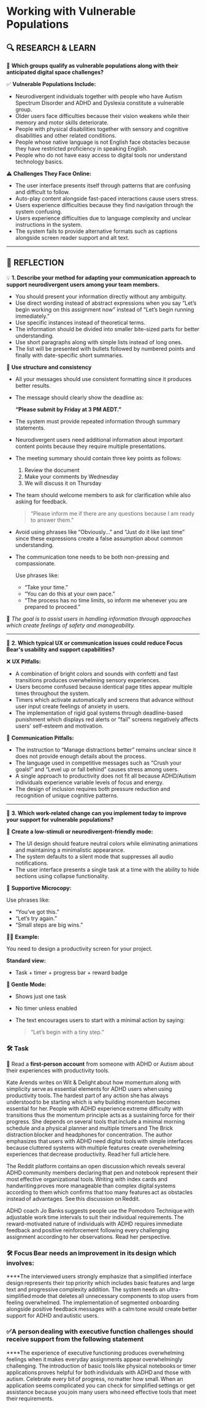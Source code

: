 # Working with Vulnerable Populations

## 🔍 **RESEARCH & LEARN**

👥 **Which groups qualify as vulnerable populations along with their anticipated digital space challenges?**

✅ **Vulnerable Populations Include:**

- Neurodivergent individuals together with people who have Autism Spectrum Disorder and ADHD and Dyslexia constitute a vulnerable group.
- Older users face difficulties because their vision weakens while their memory and motor skills deteriorate.
- People with physical disabilities together with sensory and cognitive disabilities and other related conditions.
- People whose native language is not English face obstacles because they have restricted proficiency in speaking English.
- People who do not have easy access to digital tools nor understand technology basics.

⚠️ **Challenges They Face Online:**

- The user interface presents itself through patterns that are confusing and difficult to follow.
- Auto-play content alongside fast-paced interactions cause users stress.
- Users experience difficulties because they find navigation through the system confusing.
- Users experience difficulties due to language complexity and unclear instructions in the system.
- The system fails to provide alternative formats such as captions alongside screen reader support and alt text.

---

## 📝 **REFLECTION**

💡 **1. Describe your method for adapting your communication approach to support neurodivergent users among your team members.**

- You should present your information directly without any ambiguity.
- Use direct wording instead of abstract expressions when you say “Let’s begin working on this assignment now” instead of “Let’s begin running immediately.”
- Use specific instances instead of theoretical terms.
- The information should be divided into smaller bite-sized parts for better understanding.
- Use short paragraphs along with simple lists instead of long ones.
- The list will be presented with bullets followed by numbered points and finally with date-specific short summaries.

📅 **Use structure and consistency**

- All your messages should use consistent formatting since it produces better results.
- The message should clearly show the deadline as:
    
    **“Please submit by Friday at 3 PM AEDT.”**
    
- The system must provide repeated information through summary statements.
- Neurodivergent users need additional information about important content points because they require multiple presentations.
- The meeting summary should contain three key points as follows:
    1. Review the document
    2. Make your comments by Wednesday
    3. We will discuss it on Thursday
- The team should welcome members to ask for clarification while also asking for feedback.
    
    > “Please inform me if there are any questions because I am ready to answer them.”
    > 
- Avoid using phrases like “Obviously…” and “Just do it like last time” since these expressions create a false assumption about common understanding.
- The communication tone needs to be both non-pressing and compassionate.
    
    Use phrases like:
    
    - “Take your time.”
    - “You can do this at your own pace.”
    - “The process has no time limits, so inform me whenever you are prepared to proceed.”

🎯 *The goal is to assist users in handling information through approaches which create feelings of safety and manageability.*

---

🚧 **2. Which typical UX or communication issues could reduce Focus Bear's usability and support capabilities?**

❌ **UX Pitfalls:**

- A combination of bright colors and sounds with confetti and fast transitions produces overwhelming sensory experiences.
- Users become confused because identical page titles appear multiple times throughout the system.
- Timers which activate automatically and screens that advance without user input create feelings of anxiety in users.
- The implementation of rigid goal systems through deadline-based punishment which displays red alerts or "fail" screens negatively affects users' self-esteem and motivation.

💬 **Communication Pitfalls:**

- The instruction to “Manage distractions better” remains unclear since it does not provide enough details about the process.
- The language used in competitive messages such as “Crush your goals!” and “Level up or fall behind” causes stress among users.
- A single approach to productivity does not fit all because ADHD/Autism individuals experience variable levels of focus and energy.
- The design of inclusion requires both pressure reduction and recognition of unique cognitive patterns.

---

🔧 **3. Which work-related change can you implement today to improve your support for vulnerable populations?**

🌱 **Create a low-stimuli or neurodivergent-friendly mode:**

- The UI design should feature neutral colors while eliminating animations and maintaining a minimalistic appearance.
- The system defaults to a silent mode that suppresses all audio notifications.
- The user interface presents a single task at a time with the ability to hide sections using collapse functionality.

💬 **Supportive Microcopy:**

Use phrases like:

- “You’ve got this.”
- “Let’s try again.”
- “Small steps are big wins.”

👨‍💻 **Example:**

You need to design a productivity screen for your project.

**Standard view:**

- Task + timer + progress bar + reward badge

**🧠 Gentle Mode:**

- Shows just one task
- No timer unless enabled
- The text encourages users to start with a minimal action by saying:
    
    > “Let’s begin with a tiny step.”
    > 

### **🛠️ Task**

📖 Read a **first-person account** from someone with ADHD or Autism about their experiences with productivity tools.

Kate Arends writes on Wit & Delight about how momentum along with simplicity serve as essential elements for ADHD users when using productivity tools. The hardest part of any action she has always understood to be starting which is why building momentum becomes essential for her. People with ADHD experience extreme difficulty with transitions thus the momentum principle acts as a sustaining force for their progress. She depends on several tools that include a minimal morning schedule and a physical planner and multiple timers and The Brick distraction blocker and headphones for concentration. The author emphasizes that users with ADHD need digital tools with simple interfaces because cluttered systems with multiple features create overwhelming experiences that decrease productivity. Read her full article here.

The Reddit platform contains an open discussion which reveals several ADHD community members declaring that pen and notebook represent their most effective organizational tools. Writing with index cards and handwriting proves more manageable than complex digital systems according to them which confirms that too many features act as obstacles instead of advantages. See this discussion on Reddit.

ADHD coach Jo Banks suggests people use the Pomodoro Technique with adjustable work time intervals to suit their individual requirements. The reward-motivated nature of individuals with ADHD requires immediate feedback and positive reinforcement following every challenging assignment according to her observations. Read her perspective.

### **🛠️ Focus Bear needs an improvement in its design which involves:**

****The interviewed users strongly emphasize that a simplified interface design represents their top priority which includes basic features and large text and progressive complexity addition. The system needs an ultra-simplified mode that deletes all unnecessary components to stop users from feeling overwhelmed. The implementation of segmented onboarding alongside positive feedback messages with a calm tone would create better support for ADHD and autistic users.

### ✅**A person dealing with executive function challenges should receive support from the following statement**

****The experience of executive functioning produces overwhelming feelings when it makes everyday assignments appear overwhelmingly challenging. The introduction of basic tools like physical notebooks or timer applications proves helpful for both individuals with ADHD and those with autism. Celebrate every bit of progress, no matter how small. When an application seems complicated you can check for simplified settings or get assistance because you join many users who need effective tools that meet their requirements.